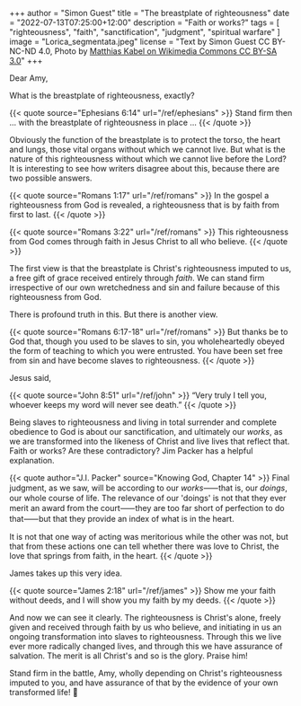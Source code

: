 +++
author = "Simon Guest"
title = "The breastplate of righteousness"
date = "2022-07-13T07:25:00+12:00"
description = "Faith or works?"
tags = [ "righteousness", "faith", "sanctification", "judgment", "spiritual warfare" ]
image = "Lorica_segmentata.jpeg"
license = "Text by Simon Guest CC BY-NC-ND 4.0, Photo by [Matthias Kabel on Wikimedia Commons CC BY-SA 3.0](https://commons.m.wikimedia.org/wiki/File:Lorica_segmentata.JPG)"
+++

Dear Amy,

What is the breastplate of righteousness, exactly?

{{< quote source="Ephesians 6:14" url="/ref/ephesians" >}}
Stand firm then ... with the breastplate of righteousness in place ...
{{< /quote >}}

Obviously the function of the breastplate is to protect the torso, the heart and lungs, those vital organs without which we cannot live. But what is the nature of this righteousness without which we cannot live before the Lord? It is interesting to see how writers disagree about this, because there are two possible answers.

{{< quote source="Romans 1:17" url="/ref/romans" >}}
In the gospel a righteousness from God is revealed, a righteousness that is by faith from first to last.
{{< /quote >}}

{{< quote source="Romans 3:22" url="/ref/romans" >}}
This righteousness from God comes through faith in Jesus Christ to all who believe.
{{< /quote >}}

The first view is that the breastplate is Christ's righteousness imputed to us, a free gift of grace received entirely through _faith_. We can stand firm irrespective of our own wretchedness and sin and failure because of this righteousness from God.

There is profound truth in this. But there is another view.

{{< quote source="Romans 6:17-18" url="/ref/romans" >}}
But thanks be to God that, though you used to be slaves to sin, you wholeheartedly obeyed the form of teaching to which you were entrusted. You have been set free from sin and have become slaves to righteousness.
{{< /quote >}}

Jesus said,

{{< quote source="John 8:51" url="/ref/john" >}}
“Very truly I tell you, whoever keeps my word will never see death.”
{{< /quote >}}

Being slaves to righteousness and living in total surrender and complete obedience to God is about our sanctification, and ultimately our _works_, as we are transformed into the likeness of Christ and live lives that reflect that. Faith or works? Are these contradictory? Jim Packer has a helpful explanation.

{{< quote author="J.I. Packer" source="Knowing God, Chapter 14" >}}
Final judgment, as we saw, will be according to our _works_⸺that is, our _doings_, our whole course of life. The relevance of our 'doings' is not that they ever merit an award from the court⸺they are too far short of perfection to do that⸺but that they provide an index of what is in the heart.

It is not that one way of acting was meritorious while the other was not, but that from these actions one can tell whether there was love to Christ, the love that springs from faith, in the
heart.
{{< /quote >}}

James takes up this very idea.

{{< quote source="James 2:18" url="/ref/james" >}}
Show me your faith without deeds, and I will show you my faith by my deeds.
{{< /quote >}}

And now we can see it clearly. The righteousness is Christ's alone, freely given and received through faith by us who believe, and initiating in us an ongoing transformation into slaves to righteousness. Through this we live ever more radically changed lives, and through this we have assurance of salvation. The merit is all Christ's and so is the glory. Praise him!

Stand firm in the battle, Amy, wholly depending on Christ's righteousness imputed to you, and have assurance of that by the evidence of your own transformed life! 🙏
